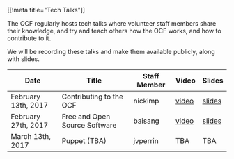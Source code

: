 [[!meta title="Tech Talks"]]

The OCF regularly hosts tech talks where volunteer staff members share their knowledge,
and try and teach others how the OCF works, and how to contribute to it.

We will be recording these talks and make them available publicly, along with slides.

| Date                | Title                         | Staff Member | Video                  | Slides                   |
|---------------------|-------------------------------|--------------|------------------------|--------------------------|
| February 13th, 2017 | Contributing to the OCF       | nickimp      | [video][contrib-video] | [slides][contrib-slides] |
| February 27th, 2017 | Free and Open Source Software | baisang      | [video][foss-video]    | [slides][foss-slides]    |
| March 13th, 2017    | Puppet (TBA)                  | jvperrin     | TBA                    | TBA                      |

[contrib-video]: https://www.youtube.com/watch?v=qLFSHZYj8Qw
[contrib-slides]: https://drive.google.com/file/d/0B6qdeEJcBKpMVkpoQlItSzJJQzlUd3RtczQxZ0o5Y28xcGJj/view
[foss-video]: https://www.youtube.com/watch?v=uXfosiVuB64
[foss-slides]: https://docs.google.com/presentation/d/1ppPxTzhIVjqixdb40ft4YDx_gZXsN7sDhbF9SKAWXkM/edit

